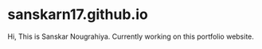 # sanskarn17.github.io
Hi, This is Sanskar Nougrahiya.
Currently working on this portfolio website.
